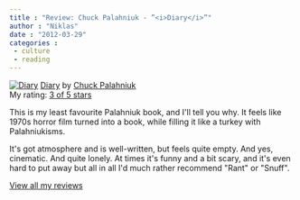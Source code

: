 ```yaml
---
title : "Review: Chuck Palahniuk - ”<i>Diary</i>”"
author : "Niklas"
date : "2012-03-29"
categories : 
 - culture
 - reading
---
```


[![Diary](http://photo.goodreads.com/books/1320550983m/22284.jpg)](http://www.goodreads.com/book/show/22284) [Diary](http://www.goodreads.com/book/show/22284) by [Chuck Palahniuk](http://www.goodreads.com/author/show/2546)  
My rating: [3 of 5 stars](http://www.goodreads.com/review/show/299334818)  
  
This is my least favourite Palahniuk book, and I'll tell you why. It feels like 1970s horror film turned into a book, while filling it like a turkey with Palahniukisms.

It's got atmosphere and is well-written, but feels quite empty. And yes, cinematic. And quite lonely. At times it's funny and a bit scary, and it's even hard to put away but all in all I'd much rather recommend "Rant" or "Snuff".  
  
[View all my reviews](http://www.goodreads.com/review/show/299334818)
